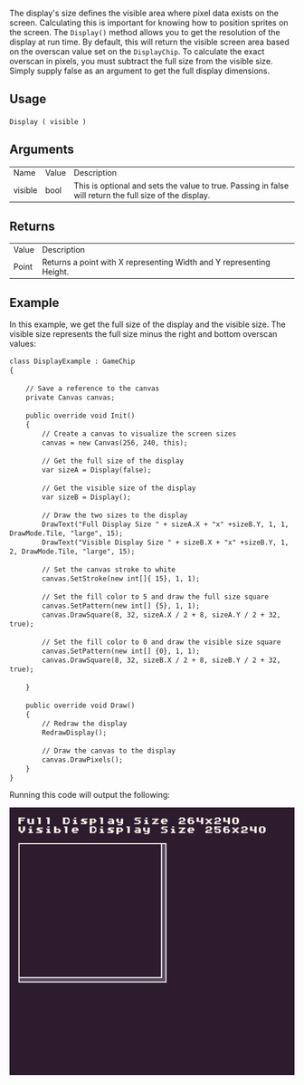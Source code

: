 The display's size defines the visible area where pixel data exists on the screen. Calculating this is important for knowing how to position sprites on the screen. The `Display()` method allows you to get the resolution of the display at run time. By default, this will return the visible screen area based on the overscan value set on the `DisplayChip`. To calculate the exact overscan in pixels, you must subtract the full size from the visible size. Simply supply false as an argument to get the full display dimensions.

## Usage

`Display ( visible )`

## Arguments

<table>
  <tr>
    <td>Name</td>
    <td>Value</td>
    <td>Description</td>
  </tr>
  <tr>
    <td>visible</td>
    <td>bool</td>
    <td>This is optional and sets the value to true. Passing in false will return the full size of the display.</td>
  </tr>
</table>


## Returns

<table>
  <tr>
    <td>Value</td>
    <td>Description</td>
  </tr>
  <tr>
    <td>Point</td>
    <td>Returns a point with X representing Width and Y representing Height.</td>
  </tr>
</table>


## Example

In this example, we get the full size of the display and the visible size. The visible size represents the full size minus the right and bottom overscan values:

    class DisplayExample : GameChip
    {

        // Save a reference to the canvas
        private Canvas canvas;

        public override void Init()
        { 
            // Create a canvas to visualize the screen sizes
            canvas = new Canvas(256, 240, this);

            // Get the full size of the display
            var sizeA = Display(false);

            // Get the visible size of the display
            var sizeB = Display();

            // Draw the two sizes to the display
            DrawText("Full Display Size " + sizeA.X + "x" +sizeB.Y, 1, 1, DrawMode.Tile, "large", 15);
            DrawText("Visible Display Size " + sizeB.X + "x" +sizeB.Y, 1, 2, DrawMode.Tile, "large", 15);

            // Set the canvas stroke to white
            canvas.SetStroke(new int[]{ 15}, 1, 1);

            // Set the fill color to 5 and draw the full size square
            canvas.SetPattern(new int[] {5}, 1, 1);
            canvas.DrawSquare(8, 32, sizeA.X / 2 + 8, sizeA.Y / 2 + 32, true);

            // Set the fill color to 0 and draw the visible size square
            canvas.SetPattern(new int[] {0}, 1, 1);
            canvas.DrawSquare(8, 32, sizeB.X / 2 + 8, sizeB.Y / 2 + 32, true);

        }

        public override void Draw()
        { 
            // Redraw the display
            RedrawDisplay();

            // Draw the canvas to the display
            canvas.DrawPixels();
        }
    }

Running this code will output the following:

<p style="text-align:center"><img src="images/DisplayOutput_image_0.png" /></p>


